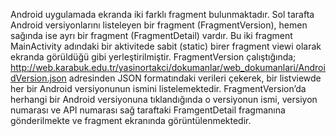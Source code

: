 Android uygulamada ekranda iki farklı
fragment bulunmaktadır. Sol tarafta Android versiyonlarını listeleyen bir fragment (FragmentVersion),
hemen sağında ise ayrı bir fragment (FragmentDetail) vardır. Bu iki fragment MainActivity adındaki bir
aktivitede sabit (static) birer fragment viewi olarak ekranda görüldüğü gibi yerleştirilmiştir.
FragmentVersion çalıştığında;
http://web.karabuk.edu.tr/yasinortakci/dokumanlar/web_dokumanlari/AndroidVersion.json adresinden
JSON formatındaki verileri çekerek, bir listviewde her bir Android versiyonunun ismini listelemektedir.
FragmentVersion’da herhangi bir Android versiyonuna tıklandığında o versiyonun ismi, versiyon
numarası ve API numarası sağ taraftaki FramgentDetail fragmanına gönderilmekte ve fragment
ekranında görüntülenmektedir.
